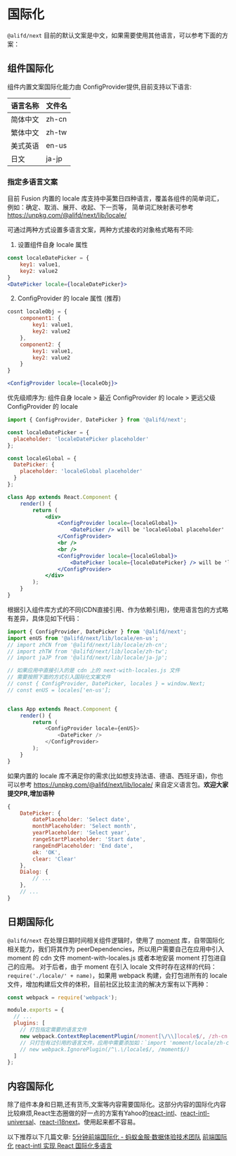 # 国际化

`@alifd/next` 目前的默认文案是中文，如果需要使用其他语言，可以参考下面的方案：
## 组件国际化
组件内置文案国际化能力由 ConfigProvider提供,目前支持以下语言:

| 语言名称  | 文件名 |
| --------  | -------- |
| 简体中文     | zh-cn     |
| 繁体中文     | zh-tw     |
| 美式英语     | en-us    |
| 日文     | ja-jp     |

### 指定多语言文案

目前 Fusion 内置的 locale 库支持中英繁日四种语言，覆盖各组件的简单词汇，例如：确定、取消、展开、收起、下一页等， 简单词汇映射表可参考 https://unpkg.com/@alifd/next/lib/locale/

可通过两种方式设置多语言文案，两种方式接收的对象格式略有不同:
1. 设置组件自身 locale 属性
```jsx
const localeDatePicker = {
    key1: value1,
    key2: value2
}
<DatePicker locale={localeDatePicker}>

```
2. ConfigProvider 的 locale 属性 (推荐)
```jsx
cosnt localeObj = {
    component1: {
        key1: value1,
        key2: value2
    },
    component2: {
        key1: value1,
        key2: value2
    }
}

<ConfigProvider locale={localeObj}>

```

优先级顺序为: 组件自身 locale > 最近 ConfigProvider 的 locale > 更远父级 ConfigProvider 的 locale

```jsx
import { ConfigProvider, DatePicker } from '@alifd/next';

const localeDatePicker = {
  placeholder: 'localeDatePicker placeholder'
};

const localeGlobal = {
  DatePicker: {
    placeholder: 'localeGlobal placeholder'
  }
};

class App extends React.Component {
    render() {
        return (
            <div>
                <ConfigProvider locale={localeGlobal}>
                    <DatePicker /> will be 'localeGlobal placeholder'
                </ConfigProvider>
                <br />
                <br />
                <ConfigProvider locale={localeGlobal}>
                    <DatePicker locale={localeDatePicker} /> will be 'localeDatePicker placeholder'
                </ConfigProvider>
            </div>
        );
    }
}
```


根据引入组件库方式的不同(CDN直接引用、作为依赖引用)，使用语言包的方式略有差异，具体见如下代码：


```js
import { ConfigProvider, DatePicker } from '@alifd/next';
import enUS from '@alifd/next/lib/locale/en-us';
// import zhCN from '@alifd/next/lib/locale/zh-cn';
// import zhTW from '@alifd/next/lib/locale/zh-tw';
// import jaJP from '@alifd/next/lib/locale/ja-jp';

// 如果应用中直接引入的是 cdn 上的 next-with-locales.js 文件
// 需要按照下面的方式引入国际化文案文件
// const { ConfigProvider, DatePicker, locales } = window.Next;
// const enUS = locales['en-us'];


class App extends React.Component {
    render() {
        return (
            <ConfigProvider locale={enUS}>
                <DatePicker />
            </ConfigProvider>
        );
    }
}
```

如果内置的 locale 库不满足你的需求(比如想支持法语、德语、西班牙语)，你也可以参考 https://unpkg.com/@alifd/next/lib/locale/ 来自定义语言包。**欢迎大家提交PR,增加语种**

```js
{
    DatePicker: {
        datePlaceholder: 'Select date',
        monthPlaceholder: 'Select month',
        yearPlaceholder: 'Select year',
        rangeStartPlaceholder: 'Start date',
        rangeEndPlaceholder: 'End date',
        ok: 'OK',
        clear: 'Clear'
    },
    Dialog: {
        // ...
    },
    // ...
}
```


## 日期国际化

`@alifd/next` 在处理日期时间相关组件逻辑时，使用了 [moment](https://github.com/moment/moment) 库，自带国际化相关能力，我们将其作为 peerDependencies，所以用户需要自己在应用中引入 moment 的 cdn 文件 moment-with-locales.js 或者本地安装 moment 打包进自己的应用。
对于后者，由于 moment 在引入 locale 文件时存在这样的代码：`require('./locale/' + name)`，如果用 webpack 构建，会打包进所有的 locale 文件，增加构建后文件的体积，目前社区比较主流的解决方案有以下两种：

``` js
const webpack = require('webpack');

module.exports = {
  // ...
  plugins: [
    // 打包指定需要的语言文件
    new webpack.ContextReplacementPlugin(/moment[\/\\]locale$/, /zh-cn|ja/)
    // 只打包有过引用的语言文件，应用中需要添加如：`import 'moment/locale/zh-cn';`
    // new webpack.IgnorePlugin(/^\.\/locale$/, /moment$/)
  ]
};
```

## 内容国际化
除了组件本身和日期,还有货币,文案等内容需要国际化。这部分内容的国际化内容比较麻烦,React生态圈做的好一点的方案有Yahoo的[react-intl](https://github.com/yahoo/react-intl)、[react-intl-universal](https://github.com/alibaba/react-intl-universal)、[react-i18next](https://github.com/i18next/react-i18next)。使用起来都不容易。

以下推荐以下几篇文章:
[5分钟前端国际化 - 蚂蚁金服·数据体验技术团队](https://juejin.im/post/59eed7df518825469c747c14)
[前端国际化](https://github.com/sundway/blog/issues/9)
[react-intl 实现 React 国际化多语言](https://juejin.im/post/59f96d7ef265da430f316997)
